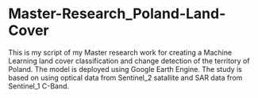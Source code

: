 # Master-Research_Poland-Land-Cover
This is my script of my Master research work for creating a Machine Learning land cover classification and change detection of the territory of Poland. 
The model is deployed using Google Earth Engine. 
The study is based on using optical data from Sentinel_2 satallite and SAR data from Sentinel_1 C-Band.
